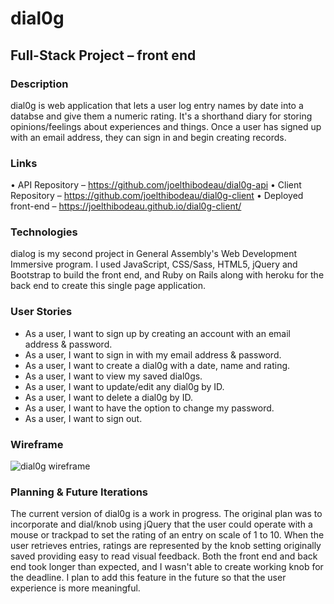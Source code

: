 # dial0g #

## Full-Stack Project – front end ##

### Description ###

dial0g is web application that lets a user log entry names by date into a databse
and give them a numeric rating. It's a shorthand diary for storing opinions/feelings
about experiences and things. Once a user has signed up with an email address, they can
sign in and begin creating records.

### Links ###

• API Repository – https://github.com/joelthibodeau/dial0g-api
• Client Repository – https://github.com/joelthibodeau/dial0g-client
• Deployed front-end – https://joelthibodeau.github.io/dial0g-client/

### Technologies ###

dialog is my second project in General Assembly's Web Development Immersive program.
I used JavaScript, CSS/Sass, HTML5, jQuery and Bootstrap to build the front end, and
Ruby on Rails along with heroku for the back end to create this single page application.

### User Stories ###

* As a user, I want to sign up by creating an account with an email address & password.
* As a user, I want to sign in with my email address & password.
* As a user, I want to create a dial0g with a date, name and rating.
* As a user, I want to view my saved dial0gs.
* As a user, I want to update/edit any dial0g by ID.
* As a user, I want to delete a dial0g by ID.
* As a user, I want to have the option to change my password.
* As a user, I want to sign out.

### Wireframe ###

![dial0g wireframe](https://imgur.com/5vi53YQ)

### Planning & Future Iterations ###

The current version of dial0g is a work in progress. The original plan was to incorporate
and dial/knob using jQuery that the user could operate with a mouse or trackpad to
set the rating of an entry on scale of 1 to 10. When the user retrieves entries, ratings
are represented by the knob setting originally saved providing easy to read visual feedback.
Both the front end and back end took longer than expected, and I wasn't able to create
working knob for the deadline. I plan to add this feature in the future so that the
user experience is more meaningful.
